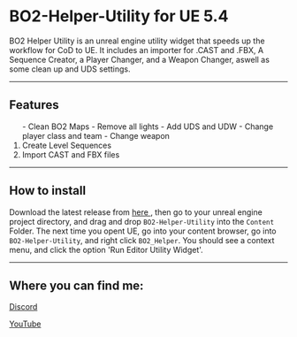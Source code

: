 # BO2-Helper-Utility for UE 5.4

<p>BO2 Helper Utility is an unreal engine utility widget that speeds up the workflow for CoD to UE. It includes an importer for .CAST and .FBX, A Sequence Creator, a Player Changer, and a Weapon Changer, aswell as some clean up and UDS settings. </p>

---

<h2> Features </h2>
<ol>
- Clean BO2 Maps
- Remove all lights
- Add UDS and UDW
- Change player class and team
- Change weapon 
<li> Create Level Sequences </li>
<li> Import CAST and FBX files </li>
</ol>

---

<h2> How to install</h2>

Download the latest release from <a href = ""> here </a>, then go to your unreal engine project directory, and drag and drop ```BO2-Helper-Utility``` into the ```Content``` Folder. The next time you opent UE, go into your content browser, go into ```BO2-Helper-Utility```, and right click ```BO2_Helper```. You should see a context menu, and click the option 'Run Editor Utility Widget'. 

---

<footer>
 <h2> Where you can find me: </h2>

 <a href="https://discord.gg/nHtBZ4xF36">Discord</a> 
 
 <a href="https://www.youtube.com/channel/UCS1LI3Aku5ABEzdiwV-P6KA">YouTube</a> 
 
</footer>
